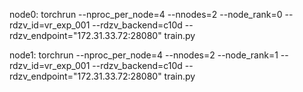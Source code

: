 node0:
torchrun --nproc_per_node=4 --nnodes=2 --node_rank=0 --rdzv_id=vr_exp_001 --rdzv_backend=c10d --rdzv_endpoint="172.31.33.72:28080" train.py

node1:
torchrun --nproc_per_node=4 --nnodes=2 --node_rank=1 --rdzv_id=vr_exp_001 --rdzv_backend=c10d --rdzv_endpoint="172.31.33.72:28080" train.py

